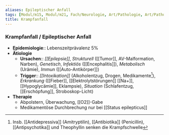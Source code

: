 ```yaml
---
aliases: Epileptischer Anfall
tags: [Modul/m15, Modul/m21, Fach/Neurologie, Art/Pathologie, Art/Pathologie]
title: Krampfanfall
---
```

### Krampfanfall / Epileptischer Anfall
- **Epidemiologie**:: Lebenszeitprävalenz 5%
- **Ätiologie**
	- **Ursachen**:: *[[Epilepsie]]*, *Strukturell* ([[Tumor]], AV-Malformation, Narben), *Genetisch*, *Infektiös* ([[Encephalitis]]), *Metabolisch* (Urämie), *Immun* ([[Auto-Antikörper]])
	- **Trigger**:: *[[Intoxikation]]* (Alkoholentzug, Drogen, Medikamente[^1]), *Erkrankung* ([[Fieber]], [[Elektrolytstörungen]] [[Na+]], [[Hypoglycämie]], Eklampsie), *Situation* (Schlafentzug, [[Erschöpfung]], Stroboskop-Licht)
- **Therapie**
	- Abpolstern, Überwachung, [[O2]]-Gabe
	- Medikamentöse Durchbrechung nur bei [[Status epilepticus]]

[^1]: Insb. [[Antidepressiva]] (Amitryptilin), [[Antibiotika]] (Penicillin), [[Antipsychotika]] und Theophyllin senken die Krampfschwelle